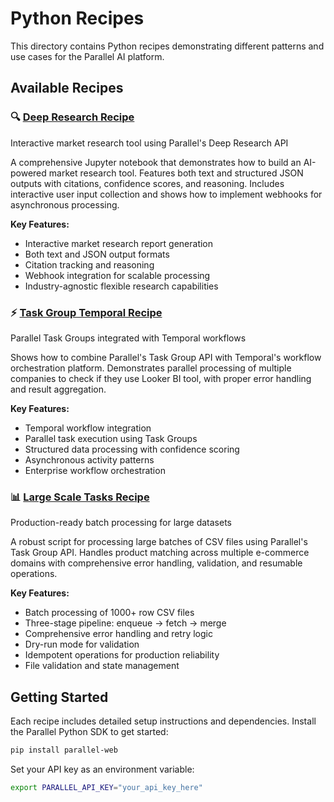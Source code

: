 # Python Recipes

This directory contains Python recipes demonstrating different patterns and use cases for the Parallel AI platform.

## Available Recipes

### 🔍 [Deep Research Recipe](./Deep_Research_Recipe.ipynb)

Interactive market research tool using Parallel's Deep Research API

A comprehensive Jupyter notebook that demonstrates how to build an AI-powered market research tool. Features both text and structured JSON outputs with citations, confidence scores, and reasoning. Includes interactive user input collection and shows how to implement webhooks for asynchronous processing.

**Key Features:**

- Interactive market research report generation
- Both text and JSON output formats
- Citation tracking and reasoning
- Webhook integration for scalable processing
- Industry-agnostic flexible research capabilities

### ⚡ [Task Group Temporal Recipe](./Task_Group_Temporal_Recipe.py)

Parallel Task Groups integrated with Temporal workflows

Shows how to combine Parallel's Task Group API with Temporal's workflow orchestration platform. Demonstrates parallel processing of multiple companies to check if they use Looker BI tool, with proper error handling and result aggregation.

**Key Features:**

- Temporal workflow integration
- Parallel task execution using Task Groups
- Structured data processing with confidence scoring
- Asynchronous activity patterns
- Enterprise workflow orchestration

### 📊 [Large Scale Tasks Recipe](./Large_Scale_Tasks_Recipe.py)

Production-ready batch processing for large datasets

A robust script for processing large batches of CSV files using Parallel's Task Group API. Handles product matching across multiple e-commerce domains with comprehensive error handling, validation, and resumable operations.

**Key Features:**

- Batch processing of 1000+ row CSV files
- Three-stage pipeline: enqueue → fetch → merge
- Comprehensive error handling and retry logic
- Dry-run mode for validation
- Idempotent operations for production reliability
- File validation and state management

## Getting Started

Each recipe includes detailed setup instructions and dependencies. Install the Parallel Python SDK to get started:

```bash
pip install parallel-web
```

Set your API key as an environment variable:

```bash
export PARALLEL_API_KEY="your_api_key_here"
```
